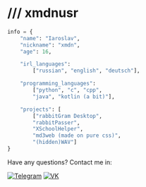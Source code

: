# /// xmdnusr

```python
info = {
    "name": "Iaroslav",
    "nickname": "xmdn",
    "age": 16,

    "irl_languages":
        ["russian", "english", "deutsch"],

    "programming_languages":
        ["python", "c", "cpp",
        "java", "kotlin (a bit)"],

    "projects": [
        ["rabbitGram Desktop",
        "rabbitPasser",
        "XSchoolHelper",
        "md3web (made on pure css)",
        "(hidden)WAV"]
}
```

Have any questions? Contact me in:

[![Telegram](https://img.shields.io/badge/Telegram-0088CC?logo=telegram)](https://xmdnusr.t.me/) [![VK](https://img.shields.io/badge/VK-0077FF?logo=vk)](https://vk.com/xmdnusr)

[//]: # (LINKS)
[rabbitgramdesktop]: https://github.com/rabbitgramdesktop/rabbitgramdesktop
[rabbitpasser]: https://github.com/xmdnx/rabbitPasser
[xschoolhelper]: https://github.com/xmdnx/schoolhelper
[md3web]: https://github.com/RabbitsInIT/md3web
